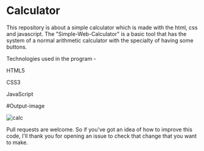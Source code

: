 # Calculator
This repository is about a simple calculator which is made with the html, css and javascript.
The "Simple-Web-Calculator" is a basic tool that has the system of a normal arithmetic calculator with the specialty of having some buttons.

Technologies used in the program -

HTML5

CSS3

JavaScript

#Output-image

![calc](https://github.com/VinayLodhi1712/calculator/assets/135756009/a83bd04a-aa5a-425f-bb2a-3a9c4a3298b9)

Pull requests are welcome. So if you've got an idea of how to improve this code, I'll thank you for opening an issue to check that change that you want to make.
